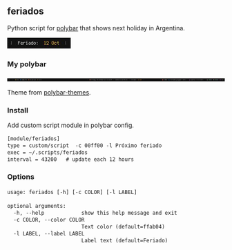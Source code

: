 ## feriados
Python script for [polybar](https://github.com/polybar/polybar) that shows next holiday in Argentina.

![](screenshot.png)

### My polybar
![](polybar.png)


Theme from [polybar-themes](https://github.com/adi1090x/polybar-themes#-polybar-12).

### Install
Add custom script module in polybar config.

```
[module/feriados]
type = custom/script  -c 00ff00 -l Próximo feriado
exec = ~/.scripts/feriados
interval = 43200   # update each 12 hours
```

### Options
```
usage: feriados [-h] [-c COLOR] [-l LABEL]

optional arguments:
  -h, --help            show this help message and exit
  -c COLOR, --color COLOR
                        Text color (default=ffab04)
  -l LABEL, --label LABEL
                        Label text (default=Feriado)
```